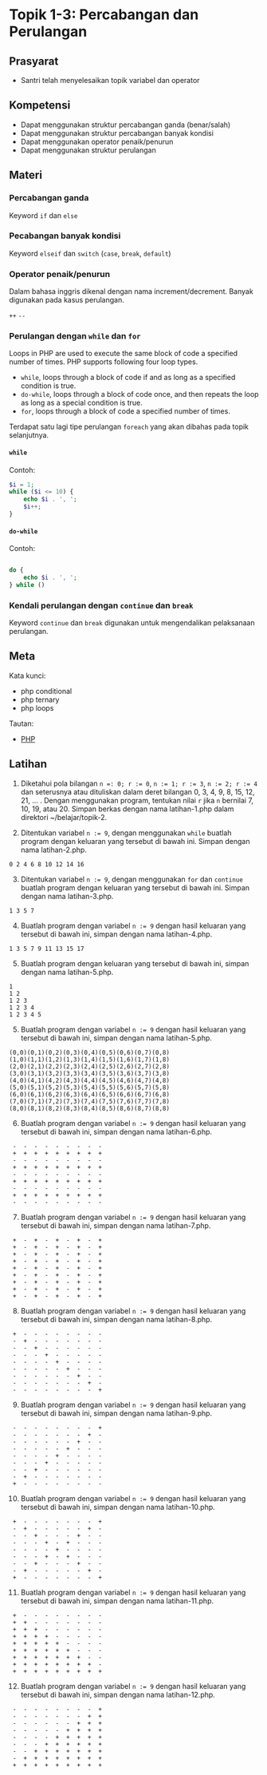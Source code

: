 # Topik 1-3: Percabangan dan Perulangan


## Prasyarat
- Santri telah menyelesaikan topik variabel dan operator

## Kompetensi
- Dapat menggunakan struktur percabangan ganda (benar/salah)
- Dapat menggunakan struktur percabangan banyak kondisi
- Dapat menggunakan operator penaik/penurun
- Dapat menggunakan struktur perulangan

## Materi

### Percabangan ganda
Keyword `if` dan `else`

### Pecabangan banyak kondisi
Keyword `elseif` dan `switch` (`case`, `break`, `default`)

### Operator penaik/penurun
Dalam bahasa inggris dikenal dengan nama increment/decrement. Banyak digunakan pada kasus perulangan.

`++` `--`

### Perulangan dengan `while` dan `for`
Loops in PHP are used to execute the same block of code a specified number of times. PHP supports following four loop types.
- `while`, loops through a block of code if and as long as a specified condition is true.
- `do-while`, loops through a block of code once, and then repeats the loop as long as a special condition is true.
- `for`, loops through a block of code a specified number of times.

Terdapat satu lagi tipe perulangan `foreach` yang akan dibahas pada topik selanjutnya.

#### `while`
Contoh:
```php
$i = 1;
while ($i <= 10) {
    echo $i . ', ';
    $i++;
}
```

#### `do-while`
Contoh:
```php

do {
    echo $i . ', ';
} while ()
```

### Kendali perulangan dengan `continue` dan `break`
Keyword `continue` dan `break` digunakan untuk mengendalikan pelaksanaan perulangan.


## Meta
Kata kunci:
- php conditional
- php ternary
- php loops

Tautan:
- [PHP](http://php.net)


## Latihan
1. Diketahui pola bilangan `n =: 0; r := 0`, `n := 1; r := 3`, `n := 2; r := 4` dan seterusnya atau dituliskan dalam deret bilangan 0, 3, 4, 9, 8, 15, 12, 21, ... . Dengan menggunakan program, tentukan nilai `r` jika `n` bernilai 7, 10, 19, atau 20. Simpan berkas dengan nama latihan-1.php dalam direktori ~/belajar/topik-2.

2. Ditentukan variabel `n := 9`, dengan menggunakan `while` buatlah program dengan keluaran yang tersebut di bawah ini. Simpan dengan nama latihan-2.php.
```
0 2 4 6 8 10 12 14 16
```

3. Ditentukan variabel `n := 9`, dengan menggunakan `for` dan `continue` buatlah program dengan keluaran yang tersebut di bawah ini. Simpan dengan nama latihan-3.php.
```
1 3 5 7
```

4. Buatlah program dengan variabel `n := 9` dengan hasil keluaran yang tersebut di bawah ini, simpan dengan nama latihan-4.php.
```
1 3 5 7 9 11 13 15 17
```

5. Buatlah program dengan keluaran yang tersebut di bawah ini, simpan dengan nama latihan-5.php.
```
1
1 2
1 2 3
1 2 3 4
1 2 3 4 5
```

5. Buatlah program dengan variabel `n := 9` dengan hasil keluaran yang tersebut di bawah ini, simpan dengan nama latihan-5.php.
```
(0,0)(0,1)(0,2)(0,3)(0,4)(0,5)(0,6)(0,7)(0,8)
(1,0)(1,1)(1,2)(1,3)(1,4)(1,5)(1,6)(1,7)(1,8)
(2,0)(2,1)(2,2)(2,3)(2,4)(2,5)(2,6)(2,7)(2,8)
(3,0)(3,1)(3,2)(3,3)(3,4)(3,5)(3,6)(3,7)(3,8)
(4,0)(4,1)(4,2)(4,3)(4,4)(4,5)(4,6)(4,7)(4,8)
(5,0)(5,1)(5,2)(5,3)(5,4)(5,5)(5,6)(5,7)(5,8)
(6,0)(6,1)(6,2)(6,3)(6,4)(6,5)(6,6)(6,7)(6,8)
(7,0)(7,1)(7,2)(7,3)(7,4)(7,5)(7,6)(7,7)(7,8)
(8,0)(8,1)(8,2)(8,3)(8,4)(8,5)(8,6)(8,7)(8,8)
```

6. Buatlah program dengan variabel `n := 9` dengan hasil keluaran yang tersebut di bawah ini, simpan dengan nama latihan-6.php.
```
 -  -  -  -  -  -  -  -  -
 +  +  +  +  +  +  +  +  +
 -  -  -  -  -  -  -  -  -
 +  +  +  +  +  +  +  +  +
 -  -  -  -  -  -  -  -  -
 +  +  +  +  +  +  +  +  +
 -  -  -  -  -  -  -  -  -
 +  +  +  +  +  +  +  +  +
 -  -  -  -  -  -  -  -  -
```

7. Buatlah program dengan variabel `n := 9` dengan hasil keluaran yang tersebut di bawah ini, simpan dengan nama latihan-7.php.
```
 +  -  +  -  +  -  +  -  +
 +  -  +  -  +  -  +  -  +
 +  -  +  -  +  -  +  -  +
 +  -  +  -  +  -  +  -  +
 +  -  +  -  +  -  +  -  +
 +  -  +  -  +  -  +  -  +
 +  -  +  -  +  -  +  -  +
 +  -  +  -  +  -  +  -  +
 +  -  +  -  +  -  +  -  +
```

8. Buatlah program dengan variabel `n := 9` dengan hasil keluaran yang tersebut di bawah ini, simpan dengan nama latihan-8.php.
```
 +  -  -  -  -  -  -  -  -
 -  +  -  -  -  -  -  -  -
 -  -  +  -  -  -  -  -  -
 -  -  -  +  -  -  -  -  -
 -  -  -  -  +  -  -  -  -
 -  -  -  -  -  +  -  -  -
 -  -  -  -  -  -  +  -  -
 -  -  -  -  -  -  -  +  -
 -  -  -  -  -  -  -  -  +
```

9. Buatlah program dengan variabel `n := 9` dengan hasil keluaran yang tersebut di bawah ini, simpan dengan nama latihan-9.php.
```
 -  -  -  -  -  -  -  -  +
 -  -  -  -  -  -  -  +  -
 -  -  -  -  -  -  +  -  -
 -  -  -  -  -  +  -  -  -
 -  -  -  -  +  -  -  -  -
 -  -  -  +  -  -  -  -  -
 -  -  +  -  -  -  -  -  -
 -  +  -  -  -  -  -  -  -
 +  -  -  -  -  -  -  -  -
```

10. Buatlah program dengan variabel `n := 9` dengan hasil keluaran yang tersebut di bawah ini, simpan dengan nama latihan-10.php.
```
 +  -  -  -  -  -  -  -  +
 -  +  -  -  -  -  -  +  -
 -  -  +  -  -  -  +  -  -
 -  -  -  +  -  +  -  -  -
 -  -  -  -  +  -  -  -  -
 -  -  -  +  -  +  -  -  -
 -  -  +  -  -  -  +  -  -
 -  +  -  -  -  -  -  +  -
 +  -  -  -  -  -  -  -  +
```


11. Buatlah program dengan variabel `n := 9` dengan hasil keluaran yang tersebut di bawah ini, simpan dengan nama latihan-11.php.
```
 +  -  -  -  -  -  -  -  -
 +  +  -  -  -  -  -  -  -
 +  +  +  -  -  -  -  -  -
 +  +  +  +  -  -  -  -  -
 +  +  +  +  +  -  -  -  -
 +  +  +  +  +  +  -  -  -
 +  +  +  +  +  +  +  -  -
 +  +  +  +  +  +  +  +  -
 +  +  +  +  +  +  +  +  +
```

12. Buatlah program dengan variabel `n := 9` dengan hasil keluaran yang tersebut di bawah ini, simpan dengan nama latihan-12.php.
```
 -  -  -  -  -  -  -  -  +
 -  -  -  -  -  -  -  +  +
 -  -  -  -  -  -  +  +  +
 -  -  -  -  -  +  +  +  +
 -  -  -  -  +  +  +  +  +
 -  -  -  +  +  +  +  +  +
 -  -  +  +  +  +  +  +  +
 -  +  +  +  +  +  +  +  +
 +  +  +  +  +  +  +  +  +
```
